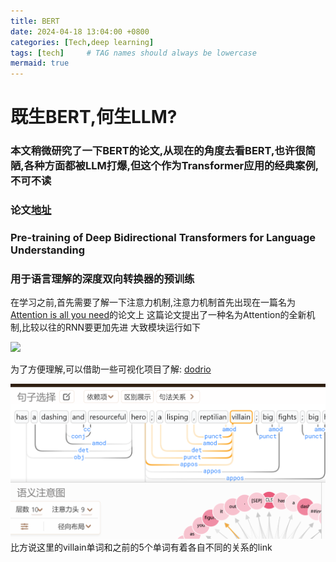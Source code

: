 ```yaml
---
title: BERT
date: 2024-04-18 13:04:00 +0800
categories: [Tech,deep learning]
tags: [tech]     # TAG names should always be lowercase
mermaid: true
---
```


# 既生BERT,何生LLM?
### 本文稍微研究了一下BERT的论文,从现在的角度去看BERT,也许很简陋,各种方面都被LLM打爆,但这个作为Transformer应用的经典案例,不可不读

### 论文[地址](https://arxiv.org/abs/1810.04805)
### Pre-training of Deep Bidirectional Transformers for Language Understanding
### 用于语言理解的深度双向转换器的预训练

在学习之前,首先需要了解一下注意力机制,注意力机制首先出现在一篇名为[Attention is all you need](https://arxiv.org/abs/1706.03762)的论文上
这篇论文提出了一种名为Attention的全新机制,比较以往的RNN要更加先进
大致模块运行如下

![](https://ar5iv.labs.arxiv.org/html/1706.03762/assets/Figures/ModalNet-21.png)

为了方便理解,可以借助一些可视化项目了解:
[dodrio](https://github.com/poloclub/dodrio)

![](https://raw.githubusercontent.com/Moeary/pic_bed/main/img/202404231037070.png)
比方说这里的villain单词和之前的5个单词有着各自不同的关系的link
